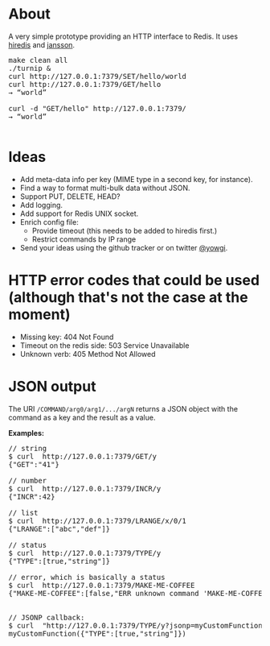 # About

A very simple prototype providing an HTTP interface to Redis. It uses [hiredis](https://github.com/antirez/hiredis) and [jansson](https://github.com/akheron/jansson).

<pre>
make clean all
./turnip &
curl http://127.0.0.1:7379/SET/hello/world
curl http://127.0.0.1:7379/GET/hello
→ “world”

curl -d "GET/hello" http://127.0.0.1:7379/
→ “world”

</pre>

# Ideas

* Add meta-data info per key (MIME type in a second key, for instance).
* Find a way to format multi-bulk data without JSON.
* Support PUT, DELETE, HEAD?
* Add logging.
* Add support for Redis UNIX socket.
* Enrich config file:
	* Provide timeout (this needs to be added to hiredis first.)
	* Restrict commands by IP range
* Send your ideas using the github tracker or on twitter [@yowgi](http://twitter.com/yowgi).

# HTTP error codes that could be used (although that's not the case at the moment)
* Missing key: 404 Not Found
* Timeout on the redis side: 503 Service Unavailable
* Unknown verb: 405 Method Not Allowed


# JSON output

The URI `/COMMAND/arg0/arg1/.../argN` returns a JSON object with the command as a key and the result as a value.

**Examples:**
<pre>
// string
$ curl  http://127.0.0.1:7379/GET/y
{"GET":"41"}

// number
$ curl  http://127.0.0.1:7379/INCR/y
{"INCR":42}

// list
$ curl  http://127.0.0.1:7379/LRANGE/x/0/1
{"LRANGE":["abc","def"]}

// status
$ curl  http://127.0.0.1:7379/TYPE/y
{"TYPE":[true,"string"]}

// error, which is basically a status
$ curl  http://127.0.0.1:7379/MAKE-ME-COFFEE
{"MAKE-ME-COFFEE":[false,"ERR unknown command 'MAKE-ME-COFFEE'"]}


// JSONP callback:
$ curl  "http://127.0.0.1:7379/TYPE/y?jsonp=myCustomFunction"
myCustomFunction({"TYPE":[true,"string"]})
</pre>
